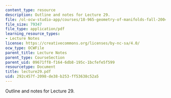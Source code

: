 ```yaml
---
content_type: resource
description: Outline and notes for Lecture 29.
file: /ol-ocw-studio-app/courses/18-965-geometry-of-manifolds-fall-2004/292c457f2098de38b253ff53638c52a5_lecture29.pdf
file_size: 79347
file_type: application/pdf
learning_resource_types:
- Lecture Notes
license: https://creativecommons.org/licenses/by-nc-sa/4.0/
ocw_type: OCWFile
parent_title: Lecture Notes
parent_type: CourseSection
parent_uid: 09671ff8-f164-6db8-195c-1bcfefe5f599
resourcetype: Document
title: lecture29.pdf
uid: 292c457f-2098-de38-b253-ff53638c52a5
---
```

Outline and notes for Lecture 29.